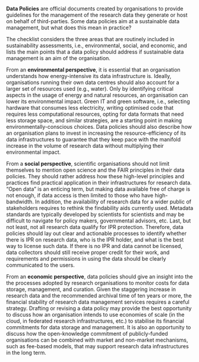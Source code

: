 **Data Policies** are official documents created by organisations to provide guidelines for the management of the research data they generate or host on behalf of third-parties. Some data policies aim at a sustainable data management, but what does this mean in practice? 

The checklist considers the three areas that are routinely included in sustainability assessments, i.e., environmental, social, and economic, and lists the main points that a data policy should address if sustainable data management is an aim of the organisation. 

From an **environmental perspective**, it is essential that an organisation understands how energy-intensive its data infrastructure is. Ideally, organisations running their own data centres should also account for a larger set of resources used (e.g., water). Only by identifying critical aspects in the usage of energy and natural resources, an organisation can lower its environmental impact. Green IT and green software, i.e., selecting hardware that consumes less electricity, writing optimised code that requires less computational resources, opting for data formats that need less storage space, and similar strategies, are a starting point in making environmentally-conscious choices. Data policies should also describe how an organisation plans to invest in increasing the resource-efficiency of its data infrastructures to guarantee that they keep pace with the manifold increase in the volume of research data without multiplying their environmental impact.

From a **social perspective**, scientific organisations should not limit themselves to mention open science and the FAIR principles in their data policies. They should rather address how these high-level principles and practices find practical application in their infrastructures for research data. “Open data” is an enticing term, but making data available free of charge is not enough, if data access is then limited to those who have high-bandwidth. In addition, the availability of research data for a wider public of stakeholders requires to rethink the findability aids currently used. Metadata standards are typically developed by scientists for scientists and may be difficult to navigate for policy makers, governmental advisors, etc. Last, but not least, not all research data qualify for IPR protection. Therefore, data policies should lay out clear and actionable processes to identify whether there is IPR on research data, who is the IPR holder, and what is the best way to license such data. If there is no IPR and data cannot be licensed, data collectors should still receive proper credit for their work, and requirements and permissions in using the data should be clearly communicated to the users.

From an **economic perspective**, data policies should give an insight into the the processes adopted by research organisations to monitor costs for data storage, management, and curation. Given the staggering increase in research data and the recommended archival time of ten years or more, the financial stability of research data management services requires a careful strategy. Drafting or revising a data policy may provide the best opportunity to discuss how an organisation intends to use economies of scale (in the cloud, in federated research infrastructures, etc.) to stabilise its financial commitments for data storage and management. It is also an opportunity to discuss how the open-knowledge commitment of publicly-funded organisations can be combined with market and non-market mechanisms, such as fee-based models, that may support research data infrastructures in the long term. 


